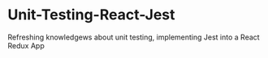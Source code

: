 # Unit-Testing-React-Jest
Refreshing knowledgews about unit testing, implementing Jest into a React Redux App
